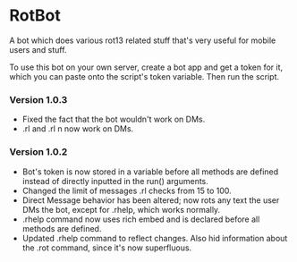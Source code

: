 # RotBot

A bot which does various rot13 related stuff that's very useful for mobile users and stuff.

To use this bot on your own server, create a bot app and get a token for it, which you can paste onto the script's token variable. Then run the script.

### Version 1.0.3
* Fixed the fact that the bot wouldn't work on DMs.
* .rl and .rl n now work on DMs.

### Version 1.0.2
* Bot's token is now stored in a variable before all methods are defined instead of directly inputted in the run() arguments.
* Changed the limit of messages .rl checks from 15 to 100.
* Direct Message behavior has been altered; now rots any text the user DMs the bot, except for .rhelp, which works normally.
* .rhelp command now uses rich embed and is declared before all methods are defined.
* Updated .rhelp command to reflect changes. Also hid information about the .rot command, since it's now superfluous.
